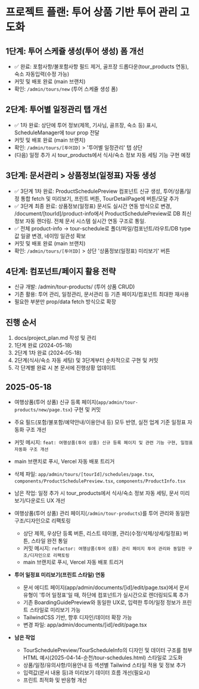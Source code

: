 # 프로젝트 플랜: 투어 상품 기반 투어 관리 고도화

## 1단계: 투어 스케쥴 생성(투어 생성) 폼 개선
- ✅ 완료: 포함사항/불포함사항 필드 제거, 골프장 드롭다운(tour_products 연동), 숙소 자동입력(수정 가능)
- 커밋 및 배포 완료 (main 브랜치)
- 확인: `/admin/tours/new` (투어 스케쥴 생성 폼)

## 2단계: 투어별 일정관리 탭 개선
- ✅ 1차 완료: 상단에 투어 정보(제목, 기사님, 골프장, 숙소 등) 표시, ScheduleManager에 tour prop 전달
- 커밋 및 배포 완료 (main 브랜치)
- 확인: `/admin/tours/[투어ID]` > '투어별 일정관리' 탭 상단
- (다음) 일정 추가 시 tour_products에서 식사/숙소 정보 자동 세팅 기능 구현 예정

## 3단계: 문서관리 > 상품정보(일정표) 자동 생성
- ✅ 3단계 1차 완료: ProductSchedulePreview 컴포넌트 신규 생성, 투어/상품/일정 통합 fetch 및 미리보기, 프린트 버튼, TourDetailPage에 버튼/모달 추가
- ✅ 3단계 최종 완료: 상품정보(일정표) 문서도 실시간 연동 방식으로 변경, /document/[tourId]/product-info에서 ProductSchedulePreview로 DB 최신 정보 자동 렌더링. 전체 문서 시스템 실시간 연동 구조로 통일.
- ✅ 전체 product-info → tour-schedule로 폴더/파일/컴포넌트/라우트/DB type 값 일괄 변경, 네이밍 일관성 확보
- 커밋 및 배포 완료 (main 브랜치)
- 확인: `/admin/tours/[투어ID]` > 상단 '상품정보(일정표) 미리보기' 버튼

## 4단계: 컴포넌트/페이지 활용 전략
- 신규 개발: /admin/tour-products/ (투어 상품 CRUD)
- 기존 활용: 투어 관리, 일정관리, 문서관리 등 기존 페이지/컴포넌트 최대한 재사용
- 필요한 부분만 prop/data fetch 방식으로 확장

## 진행 순서
1. docs/project_plan.md 작성 및 관리
2. 1단계 완료 (2024-05-18)
3. 2단계 1차 완료 (2024-05-18)
4. 2단계(식사/숙소 자동 세팅) 및 3단계부터 순차적으로 구현 및 커밋
5. 각 단계별 완료 시 본 문서에 진행상황 업데이트

## 2025-05-18

- 여행상품(투어 상품) 신규 등록 페이지(`app/admin/tour-products/new/page.tsx`) 구현 및 커밋
- 주요 필드(포함/불포함/예약안내/이용안내 등) 모두 반영, 실전 업계 기준 일정표 자동화 구조 개선
- 커밋 메시지: `feat: 여행상품(투어 상품) 신규 등록 페이지 및 관련 기능 구현, 일정표 자동화 구조 개선`
- main 브랜치로 푸시, Vercel 자동 배포 트리거
- 삭제 파일: `app/admin/tours/[tourId]/schedules/page.tsx`, `components/ProductSchedulePreview.tsx`, `components/ProductInfo.tsx`
- 남은 작업: 일정 추가 시 tour_products에서 식사/숙소 정보 자동 세팅, 문서 미리보기/다운로드 UX 개선

- 여행상품(투어 상품) 관리 페이지(`/admin/tour-products`)를 투어 관리와 동일한 구조/디자인으로 리팩토링
  - 상단 제목, 우상단 등록 버튼, 리스트 테이블, 관리(수정/삭제/상세/일정표) 버튼, 스타일 완전 통일
  - 커밋 메시지: `refactor: 여행상품(투어 상품) 관리 페이지 투어 관리와 동일한 구조/디자인으로 리팩토링`
  - main 브랜치로 푸시, Vercel 자동 배포 트리거

- **투어 일정표 미리보기(프린트 스타일) 연동**
  - 문서 에디트 페이지(app/admin/documents/[id]/edit/page.tsx)에서 문서 유형이 '투어 일정표'일 때, 하단에 <TourSchedulePreview> 컴포넌트가 실시간으로 렌더링되도록 추가
  - 기존 BoardingGuidePreview와 동일한 UX로, 입력한 투어/일정 정보가 프린트 스타일로 미리보기 가능
  - TailwindCSS 기반, 향후 디자인/데이터 확장 가능
  - 변경 파일: app/admin/documents/[id]/edit/page.tsx

- **남은 작업**
  - TourSchedulePreview/TourScheduleInfo의 디자인 및 데이터 구조를 첨부 HTML 예시(2025-04-14-순천/tour-schedules.html) 스타일로 고도화
  - 상품/일정/유의사항/이용안내 등 섹션별 Tailwind 스타일 적용 및 정보 추가
  - 입력값(문서 내용 등)과 미리보기 데이터 흐름 개선(필요시)
  - 프린트 최적화 및 반응형 개선 